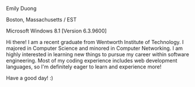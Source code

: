 
Emily Duong

Boston, Massachusetts / EST

Microsoft Windows 8.1 [Version 6.3.9600]


Hi there! I am a recent graduate from Wentworth Institute of Technology.  I majored in Computer Science and minored in Computer Networking.  I am highly interested in learning new things to pursue my career within software engineering.  Most of my coding experience includes web development languages, so I'm definitely eager to learn and experience more!

Have a good day! :)
